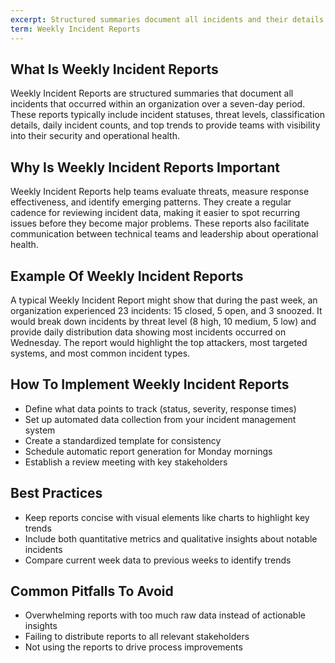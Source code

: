 ```yaml
---
excerpt: Structured summaries document all incidents and their details over a seven-day period.
term: Weekly Incident Reports
---
```

## What Is Weekly Incident Reports

Weekly Incident Reports are structured summaries that document all incidents that occurred within an organization over a seven-day period. These reports typically include incident statuses, threat levels, classification details, daily incident counts, and top trends to provide teams with visibility into their security and operational health.

## Why Is Weekly Incident Reports Important

Weekly Incident Reports help teams evaluate threats, measure response effectiveness, and identify emerging patterns. They create a regular cadence for reviewing incident data, making it easier to spot recurring issues before they become major problems. These reports also facilitate communication between technical teams and leadership about operational health.

## Example Of Weekly Incident Reports

A typical Weekly Incident Report might show that during the past week, an organization experienced 23 incidents: 15 closed, 5 open, and 3 snoozed. It would break down incidents by threat level (8 high, 10 medium, 5 low) and provide daily distribution data showing most incidents occurred on Wednesday. The report would highlight the top attackers, most targeted systems, and most common incident types.

## How To Implement Weekly Incident Reports

- Define what data points to track (status, severity, response times)
- Set up automated data collection from your incident management system
- Create a standardized template for consistency
- Schedule automatic report generation for Monday mornings
- Establish a review meeting with key stakeholders

## Best Practices

- Keep reports concise with visual elements like charts to highlight key trends
- Include both quantitative metrics and qualitative insights about notable incidents
- Compare current week data to previous weeks to identify trends

## Common Pitfalls To Avoid

- Overwhelming reports with too much raw data instead of actionable insights
- Failing to distribute reports to all relevant stakeholders
- Not using the reports to drive process improvements